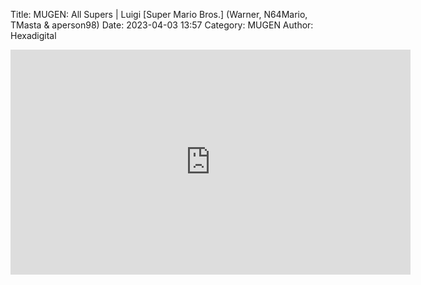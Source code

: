 Title: MUGEN: All Supers | Luigi [Super Mario Bros.] (Warner, N64Mario, TMasta & aperson98)
Date: 2023-04-03 13:57
Category: MUGEN
Author: Hexadigital

<center><iframe src="https://www.youtube.com/embed/fXwpbtBCMcQ?feature=oembed" allow="accelerometer; autoplay; encrypted-media; gyroscope; picture-in-picture" width="640" height="360" frameborder="0"></iframe>

